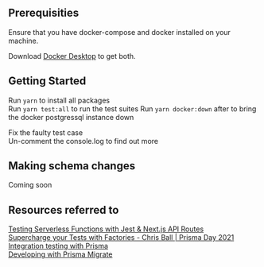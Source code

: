 ## Prerequisities
Ensure that you have docker-compose and docker installed on your machine.

Download [Docker Desktop](https://www.docker.com/products/docker-desktop/) to get both.

## Getting Started
Run `yarn` to install all packages  
Run `yarn test:all` to run the test suites 
Run `yarn docker:down` after to bring the docker postgressql instance down

Fix the faulty test case  
Un-comment the console.log to find out more  

## Making schema changes
Coming soon

## Resources referred to
[Testing Serverless Functions with Jest & Next.js API Routes](https://www.youtube.com/watch?v=2HFEFz7LWdE)  
[Supercharge your Tests with Factories - Chris Ball | Prisma Day 2021](https://www.youtube.com/watch?v=a5S5thDd7Xg)  
[Integration testing with Prisma](https://www.prisma.io/docs/guides/testing/integration-testing?query=&page=1)  
[Developing with Prisma Migrate](https://www.prisma.io/docs/guides/database/developing-with-prisma-migrate)  

